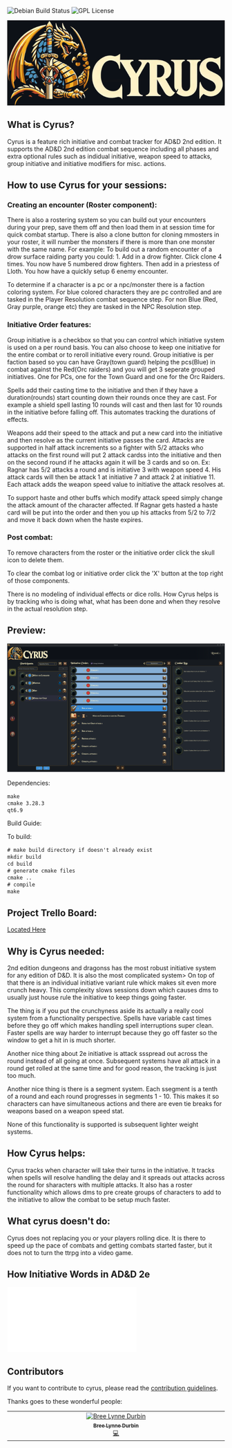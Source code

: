 ![Debian Build Status](https://img.shields.io/github/actions/workflow/status/BreeDurbin/cyrus/cmake-single-platform.yml?style=flat-square&logo=ubuntu&label=Ubuntu%20Build&color=#E95420)
![GPL License](https://img.shields.io/github/license/BreeDurbin/cyrus?style=flat-square&logo=gnu&label=License)


![alt text](./docs/image/CYRUS_BANNER.png)


## What is Cyrus?

Cyrus is a feature rich initiative and combat tracker for AD&D 2nd edition. It supports the AD&D 2nd edition combat sequence including all phases and extra optional rules such as indidual initiative, weapon speed to attacks, group initiative and initiative modifiers for misc. actions. 

## How to use Cyrus for your sessions:


### Creating an encounter (Roster component):
There is also a rostering system so you can build out your encounters during your prep, save them off and then load them in at session time for quick combat startup. There is also a clone button for cloning mmosters in your roster, it will number the monsters if there is more than one monster with the same name. For example: To build out a random encounter of a drow surface raiding party you could: 1. Add in a drow fighter. Click clone 4 times. You now have 5 numbered drow fighters. Then add in a priestess of Lloth. You how have a quickly setup 6 enemy encounter.

To determine if a character is a pc or a npc/monster there is a faction coloring system. For blue colored characters they are pc controlled and are tasked in the Player Resolution combat sequence step. For non Blue (Red, Gray purple, orange etc) they are tasked in the NPC Resolution step.

### Initiative Order features:

Group initiative is a checkbox so that you can control which initiative system is used on a per round basis. You can also choose to keep one initiative for the entire combat or to reroll initiative every round. Group initiative is per faction based so you can have Gray(town guard) helping the pcs(Blue) in combat against the Red(Orc raiders) and you will get 3 seperate grouped initiatives. One for PCs, one for the Town Guard and one for the Orc Raiders.

Spells add their casting time to the initiative and then if they have a duration(rounds) start counting down their rounds once they are cast. For example a shield spell lasting 10 rounds will cast and then last for 10 rounds in the initiative before falling off. This automates tracking the durations of effects.

Weapons add their speed to the attack and put a new card into the initiative and then resolve as the current initiative passes the card. Attacks are supported in half attack increments so a fighter with 5/2 attacks who attacks on the first round will put 2 attack cardss into the initiative and then on the second round if he attacks again it will be 3 cards and so on. Ex: Ragnar has 5/2 attacks a round and is initiative 3 with weapon speed 4. His attack cards will then be attack 1 at initiative 7 and attack 2 at initiative 11. Each attack adds the weapon speed value to initiative the attack resolves at.

To support haste and other buffs which modify attack speed simply change the attack amount of the character affected. If Ragnar gets hasted a haste card will be put into the order and then you up his attacks from 5/2 to 7/2 and move it back down when the haste expires. 

### Post combat:

To remove characters from the roster or the initiative order click the skull icon to delete them.

To clear the combat log or initiative order click the 'X' button at the top right of those components.

There is no modeling of individual effects or dice rolls. How Cyrus helps is by tracking who is doing what, what has been done and when they resolve in the actual resolution step.

## Preview:
![preview](./docs/screenshots/CYRUS_PREVIEW_3.png)


Dependencies:
```
make
cmake 3.28.3
qt6.9
```
Build Guide:

To build:
```
# make build directory if doesn't already exist
mkdir build
cd build
# generate cmake files
cmake ..
# compile
make
```

## Project Trello Board:
[Located Here](https://trello.com/invite/b/68bbd304d3e025eda942d0c7/ATTI93e6d614c5540b3da8ed7a33a41a0e6689DAEC3A/project-cyrus)

## Why is Cyrus needed:

2nd edition dungeons and dragonss has the most robust initiative system for any edition of D&D. It is also the most complicated system> On top of that there is an individual initiative variant rule whick makes sit even more crunch heavy. This complexity slows sessions down which causes dms to usually just house rule the initiative to keep things going faster.

The thing is if you put the crunchyness aside its actually a really cool system from a functionality perspective. Spells have variable cast times before they go off which makes handling spell interruptions super clean. Faster spells are way harder to interrupt because they go off faster so the window to get a hit in is much shorter.

Another nice thing about 2e initiative is attack ssspread out across the round instead of all going at once. Subsequent systems have all attack in a round get rolled at the same time and for good reason, the tracking is just too much. 

Another nice thing is there is a segment system. Each ssegment is a tenth of a round and each round progresses in segments 1 - 10. This makes it so characters can have simultaneous actions and there are even tie breaks for weapons based on a weapon speed stat.

None of this functionality is supported is subsequent lighter weight systems.


## How Cyrus helps:

Cyrus tracks when character will take their turns in the initiative. It tracks when spells will resolve handling the delay and it spreads out attacks across the round for sharacters with multiple attacks. It also has a roster functionality which allows dms to pre create groups of characters to add to the initiative to allow the combat to be setup much faster.

## What cyrus doesn't do: 

Cyrus does not replacing you or your players rolling dice. It is there to speed up the pace of combats and getting combats started faster, but it does not to turn the ttrpg into a video game.

## How Initiative Words in AD&D 2e
![Initiative Rules](./INITIATIVE_RULES.md)


## Contributors

If you want to contribute to cyrus, please read the [contribution guidelines](CONTRIBUTING.md).

Thanks goes to these wonderful people:

<!-- ALL-CONTRIBUTORS-LIST:START - Do not remove or modify this section -->
<!-- prettier-ignore-start -->
<!-- markdownlint-disable -->
<table>
  <tbody>
    <tr>
      <td align="center" valign="top" width="14.28%"><a href="https://breedurbin.carrd.co"><img src="https://avatars.githubusercontent.com/u/88691414?v=4?s=100" width="100px;" alt="Bree Lynne Durbin"/><br /><sub><b>Bree Lynne Durbin</b></sub></a><br /><a href="#code-BreeDurbin" title="Code">💻</a></td>
    </tr>
  </tbody>
</table>

<!-- markdownlint-restore -->
<!-- prettier-ignore-end -->

<!-- ALL-CONTRIBUTORS-LIST:END -->

